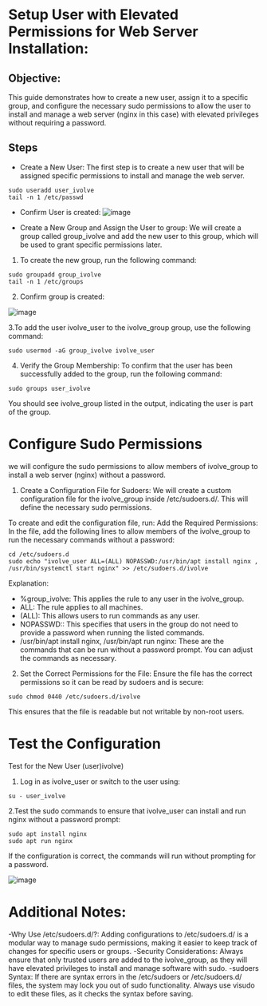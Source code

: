 # Setup User with Elevated Permissions for Web Server Installation:

## Objective:
This guide demonstrates how to create a new user, assign it to a specific group, 
and configure the necessary sudo permissions to allow the user to install and manage a web server (nginx in this case) with elevated privileges without requiring a password.

## Steps
- Create a New User:
The first step is to create a new user that will be assigned specific permissions to install and manage the web server.

```
sudo useradd user_ivolve
tail -n 1 /etc/passwd
```

- Confirm User is created:
![image](https://github.com/user-attachments/assets/19c34b34-9fa8-4809-bcf6-9743717e3424)

- Create a New Group and Assign the User to group:
We will create a group called group_ivolve and add the new user to this group, which will be used to grant specific permissions later.
1. To create the new group, run the following command:
```
sudo groupadd group_ivolve
tail -n 1 /etc/groups
```

2. Confirm group is created:

![image](https://github.com/user-attachments/assets/cf8c7d6b-03bb-4da4-881e-1cfe9f6a884f)

3.To add the user ivolve_user to the ivolve_group group, use the following command:

```
sudo usermod -aG group_ivolve ivolve_user
```
4. Verify the Group Membership: To confirm that the user has been successfully added to the group, run the following command:

```
sudo groups user_ivolve
```
You should see ivolve_group listed in the output, indicating the user is part of the group.

# Configure Sudo Permissions
we will configure the sudo permissions to allow members of ivolve_group to install a web server (nginx) without a password.

1. Create a Configuration File for Sudoers: We will create a custom configuration file for the ivolve_group inside /etc/sudoers.d/. This will define the necessary sudo permissions.

To create and edit the configuration file, run:
Add the Required Permissions: In the file, add the following lines to allow members of the ivolve_group to run the necessary commands without a password:

```
cd /etc/sudoers.d
sudo echo "ivolve_user ALL=(ALL) NOPASSWD:/usr/bin/apt install nginx , /usr/bin/systemctl start nginx" >> /etc/sudoers.d/ivolve
```

Explanation:

- %group_ivolve: This applies the rule to any user in the ivolve_group.
- ALL: The rule applies to all machines.
- (ALL): This allows users to run commands as any user.
- NOPASSWD:: This specifies that users in the group do not need to provide a password when running the listed commands.
- /usr/bin/apt install nginx, /usr/bin/apt run nginx: These are the commands that can be run without a password prompt. You can adjust the commands as necessary.

2. Set the Correct Permissions for the File: Ensure the file has the correct permissions so it can be read by sudoers and is secure:

```
sudo chmod 0440 /etc/sudoers.d/ivolve
```
This ensures that the file is readable but not writable by non-root users.

# Test the Configuration
Test for the New User (user)ivolve)
1. Log in as ivolve_user or switch to the user using:
```
su - user_ivolve
```
2.Test the sudo commands to ensure that ivolve_user can install and run nginx without a password prompt:
```
sudo apt install nginx
sudo apt run nginx
```

If the configuration is correct, the commands will run without prompting for a password.

![image](https://github.com/user-attachments/assets/f7201325-c758-4716-82e9-f424242940cd)


# Additional Notes:
-Why Use /etc/sudoers.d/?: Adding configurations to /etc/sudoers.d/ is a modular way to manage sudo permissions, making it easier to keep track of changes for specific users or groups.
-Security Considerations: Always ensure that only trusted users are added to the ivolve_group, as they will have elevated privileges to install and manage software with sudo.
-sudoers Syntax: If there are syntax errors in the /etc/sudoers or /etc/sudoers.d/ files, the system may lock you out of sudo functionality. Always use visudo to edit these files, as it checks the syntax before saving.











